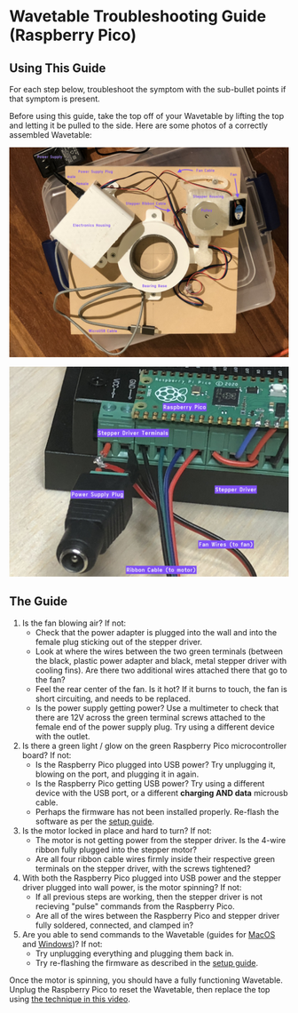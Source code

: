 # Wavetable Troubleshooting Guide (Raspberry Pico)

## Using This Guide

For each step below, troubleshoot the symptom with the sub-bullet points if that symptom is present. 

Before using this guide, take the top off of your Wavetable by lifting the top and letting it be pulled to the side. Here are some photos of a correctly assembled Wavetable:

![table base](./wavetable_with_electronics_housing.JPG)

![electronics](./pico_electronics_closeup.JPG)

## The Guide

1. Is the fan blowing air? If not:
    - Check that the power adapter is plugged into the wall and into the female plug sticking out of the stepper driver. 
    - Look at where the wires between the two green terminals (between the black, plastic power adapter and black, metal stepper driver with cooling fins). Are there two additional wires attached there that go to the fan?
    - Feel the rear center of the fan. Is it hot? If it burns to touch, the fan is short circuiting, and needs to be replaced. 
    - Is the power supply getting power? Use a multimeter to check that there are 12V across the green terminal screws attached to the female end of the power supply plug. Try using a different device with the outlet. 
2. Is there a green light / glow on the green Raspberry Pico microcontroller board? If not:
    - Is the Raspberry Pico plugged into USB power? Try unplugging it, blowing on the port, and plugging it in again. 
    - Is the Raspberry Pico getting USB power? Try using a different device with the USB port, or a different **charging AND data** microusb cable. 
    - Perhaps the firmware has not been installed properly. Re-flash the software as per the [setup guide](https://github.com/Exr0nProjects/wavetable_pico/blob/main/docs/installing.md).
3. Is the motor locked in place and hard to turn? If not:
    - The motor is not getting power from the stepper driver. Is the 4-wire ribbon fully plugged into the stepper motor?
    - Are all four ribbon cable wires firmly inside their respective green terminals on the stepper driver, with the screws tightened? 
4. With both the Raspberry Pico plugged into USB power and the stepper driver plugged into wall power, is the motor spinning? If not:
    - If all previous steps are working, then the stepper driver is not recieving "pulse" commands from the Raspberry Pico.
    - Are all of the wires between the Raspberry Pico and stepper driver fully soldered, connected, and clamped in? 
5. Are you able to send commands to the Wavetable (guides for [MacOS](./macos_with_screen.md) and [Windows](./windows_with_PuTTY.md))? If not:
    - Try unplugging everything and plugging them back in.
    - Try re-flashing the firmware as described in the [setup guide](./installing.md).

Once the motor is spinning, you should have a fully functioning Wavetable. Unplug the Raspberry Pico to reset the Wavetable, then replace the top using [the technique in this video](https://youtu.be/wMTUcSZExBw).
